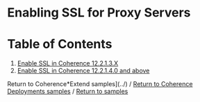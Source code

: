 # Enabling SSL for Proxy Servers

# Table of Contents

1. [Enable SSL in Coherence 12.2.1.3.X](12213)
1. [Enable SSL in Coherence 12.2.1.4.0 and above](12214)

Return to Coherence*Extend samples](../) / [Return to Coherence Deployments samples](../..) / [Return to samples](../../../README.md#list-of-samples)
